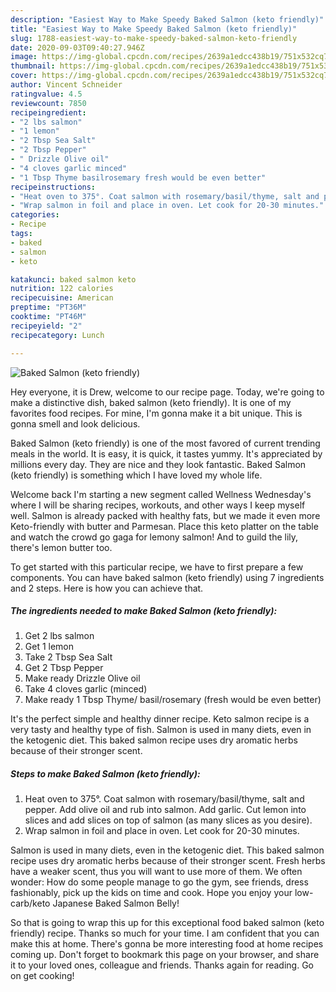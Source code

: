 ```yaml
---
description: "Easiest Way to Make Speedy Baked Salmon (keto friendly)"
title: "Easiest Way to Make Speedy Baked Salmon (keto friendly)"
slug: 1788-easiest-way-to-make-speedy-baked-salmon-keto-friendly
date: 2020-09-03T09:40:27.946Z
image: https://img-global.cpcdn.com/recipes/2639a1edcc438b19/751x532cq70/baked-salmon-keto-friendly-recipe-main-photo.jpg
thumbnail: https://img-global.cpcdn.com/recipes/2639a1edcc438b19/751x532cq70/baked-salmon-keto-friendly-recipe-main-photo.jpg
cover: https://img-global.cpcdn.com/recipes/2639a1edcc438b19/751x532cq70/baked-salmon-keto-friendly-recipe-main-photo.jpg
author: Vincent Schneider
ratingvalue: 4.5
reviewcount: 7850
recipeingredient:
- "2 lbs salmon"
- "1 lemon"
- "2 Tbsp Sea Salt"
- "2 Tbsp Pepper"
- " Drizzle Olive oil"
- "4 cloves garlic minced"
- "1 Tbsp Thyme basilrosemary fresh would be even better"
recipeinstructions:
- "Heat oven to 375°. Coat salmon with rosemary/basil/thyme, salt and pepper. Add olive oil and rub into salmon. Add garlic. Cut lemon into slices and add slices on top of salmon (as many slices as you desire)."
- "Wrap salmon in foil and place in oven. Let cook for 20-30 minutes."
categories:
- Recipe
tags:
- baked
- salmon
- keto

katakunci: baked salmon keto 
nutrition: 122 calories
recipecuisine: American
preptime: "PT36M"
cooktime: "PT46M"
recipeyield: "2"
recipecategory: Lunch

---
```



![Baked Salmon (keto friendly)](https://img-global.cpcdn.com/recipes/2639a1edcc438b19/751x532cq70/baked-salmon-keto-friendly-recipe-main-photo.jpg)

Hey everyone, it is Drew, welcome to our recipe page. Today, we're going to make a distinctive dish, baked salmon (keto friendly). It is one of my favorites food recipes. For mine, I'm gonna make it a bit unique. This is gonna smell and look delicious.

Baked Salmon (keto friendly) is one of the most favored of current trending meals in the world. It is easy, it is quick, it tastes yummy. It's appreciated by millions every day. They are nice and they look fantastic. Baked Salmon (keto friendly) is something which I have loved my whole life.

Welcome back I&#39;m starting a new segment called Wellness Wednesday&#39;s where I will be sharing recipes, workouts, and other ways I keep myself well. Salmon is already packed with healthy fats, but we made it even more Keto-friendly with butter and Parmesan. Place this keto platter on the table and watch the crowd go gaga for lemony salmon! And to guild the lily, there&#39;s lemon butter too.


To get started with this particular recipe, we have to first prepare a few components. You can have baked salmon (keto friendly) using 7 ingredients and 2 steps. Here is how you can achieve that.

<!--inarticleads1-->

##### The ingredients needed to make Baked Salmon (keto friendly):

1. Get 2 lbs salmon
1. Get 1 lemon
1. Take 2 Tbsp Sea Salt
1. Get 2 Tbsp Pepper
1. Make ready  Drizzle Olive oil
1. Take 4 cloves garlic (minced)
1. Make ready 1 Tbsp Thyme/ basil/rosemary (fresh would be even better)


It&#39;s the perfect simple and healthy dinner recipe. Keto salmon recipe is a very tasty and healthy type of fish. Salmon is used in many diets, even in the ketogenic diet. This baked salmon recipe uses dry aromatic herbs because of their stronger scent. 

<!--inarticleads2-->

##### Steps to make Baked Salmon (keto friendly):

1. Heat oven to 375°. Coat salmon with rosemary/basil/thyme, salt and pepper. Add olive oil and rub into salmon. Add garlic. Cut lemon into slices and add slices on top of salmon (as many slices as you desire).
1. Wrap salmon in foil and place in oven. Let cook for 20-30 minutes.


Salmon is used in many diets, even in the ketogenic diet. This baked salmon recipe uses dry aromatic herbs because of their stronger scent. Fresh herbs have a weaker scent, thus you will want to use more of them. We often wonder: How do some people manage to go the gym, see friends, dress fashionably, pick up the kids on time and cook. Hope you enjoy your low-carb/keto Japanese Baked Salmon Belly! 

So that is going to wrap this up for this exceptional food baked salmon (keto friendly) recipe. Thanks so much for your time. I am confident that you can make this at home. There's gonna be more interesting food at home recipes coming up. Don't forget to bookmark this page on your browser, and share it to your loved ones, colleague and friends. Thanks again for reading. Go on get cooking!
